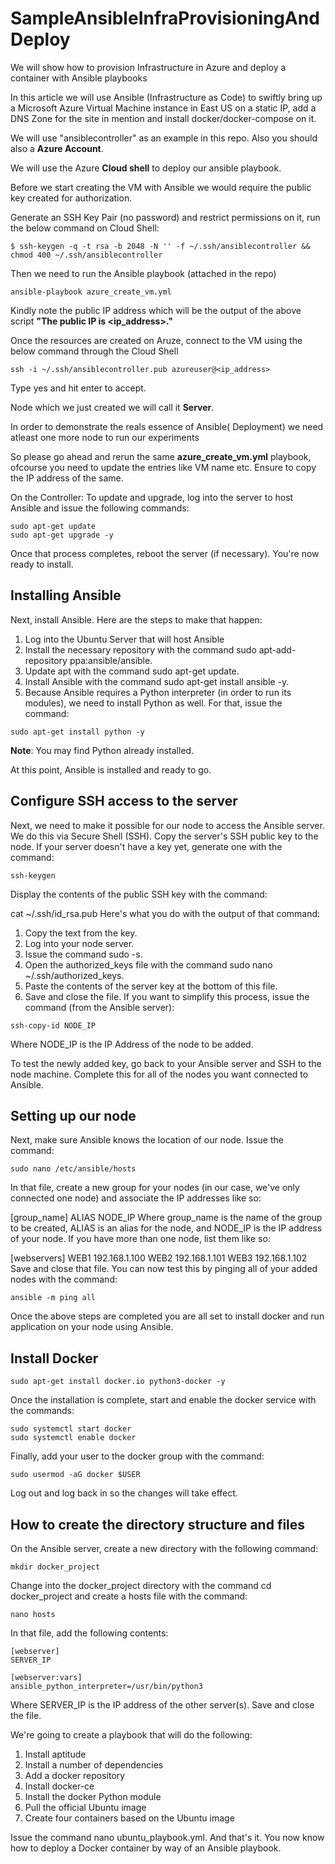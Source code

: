 # SampleAnsibleInfraProvisioningAndDeploy
We will show how to provision Infrastructure in Azure and deploy a container with Ansible playbooks


In this article we will use Ansible (Infrastructure as Code) to swiftly bring up a Microsoft Azure Virtual Machine instance in East US on a static IP, add a DNS Zone for the site in mention and install docker/docker-compose on it.

We will use "ansiblecontroller" as an example in this repo. Also you should also a **Azure Account**.

We will use the Azure **Cloud shell** to deploy our ansible playbook.

Before we start creating the VM with Ansible we would require the public key created for authorization.

Generate an SSH Key Pair (no password) and restrict permissions on it, run the below command on Cloud Shell:
```
$ ssh-keygen -q -t rsa -b 2048 -N '' -f ~/.ssh/ansiblecontroller && chmod 400 ~/.ssh/ansiblecontroller
```
Then we need to run the Ansible playbook (attached in the repo)
```
ansible-playbook azure_create_vm.yml
```
Kindly note the public IP address which will be the output of the above script **"The public IP is <ip_address>."**

Once the resources are created on Aruze, connect to the VM using the below command through the Cloud Shell

```
ssh -i ~/.ssh/ansiblecontroller.pub azureuser@<ip_address>
```
Type yes and hit enter to accept.

Node which we just created we will call it **Server**. 

In order to demonstrate the reals essence of Ansible( Deployment) we need atleast one more node to run our experiments

So please go ahead and rerun the same **azure_create_vm.yml** playbook, ofcourse you need to update the entries like VM name etc. Ensure to copy the IP address of the same.


On the Controller:
To update and upgrade, log into the server to host Ansible and issue the following commands:
```
sudo apt-get update
sudo apt-get upgrade -y
```
Once that process completes, reboot the server (if necessary). You're now ready to install.

## Installing Ansible
Next, install Ansible. Here are the steps to make that happen:

1. Log into the Ubuntu Server that will host Ansible
2. Install the necessary repository with the command sudo apt-add-repository ppa:ansible/ansible.
3. Update apt with the command sudo apt-get update.
4. Install Ansible with the command sudo apt-get install ansible -y.
5. Because Ansible requires a Python interpreter (in order to run its modules), we need to install Python as well. For that, issue the command:

```
sudo apt-get install python -y
```
**Note**: You may find Python already installed.

At this point, Ansible is installed and ready to go.

## Configure SSH access to the server
Next, we need to make it possible for our node to access the Ansible server. We do this via Secure Shell (SSH). Copy the server's SSH public key to the node. If your server doesn't have a key yet, generate one with the command:
```
ssh-keygen
```
Display the contents of the public SSH key with the command:

cat ~/.ssh/id_rsa.pub
Here's what you do with the output of that command:

1. Copy the text from the key.
2. Log into your node server.
3. Issue the command sudo -s.
4. Open the authorized_keys file with the command sudo nano ~/.ssh/authorized_keys.
5. Paste the contents of the server key at the bottom of this file.
6. Save and close the file.
If you want to simplify this process, issue the command (from the Ansible server):
```
ssh-copy-id NODE_IP
```
Where NODE_IP is the IP Address of the node to be added.

To test the newly added key, go back to your Ansible server and SSH to the node machine. Complete this for all of the nodes you want connected to Ansible.


## Setting up our node
Next, make sure Ansible knows the location of our node. Issue the command:
```
sudo nano /etc/ansible/hosts
```
In that file, create a new group for your nodes (in our case, we've only connected one node) and associate the IP addresses like so:

[group_name]
ALIAS NODE_IP
Where group_name is the name of the group to be created, ALIAS is an alias for the node, and NODE_IP is the IP address of your node. If you have more than one node, list them like so:

[webservers]
WEB1 192.168.1.100
WEB2 192.168.1.101
WEB3 192.168.1.102
Save and close that file. You can now test this by pinging all of your added nodes with the command:
```
ansible -m ping all
```

Once the above steps are completed you are all set to install docker and run application on your node using Ansible.

## Install Docker
```
sudo apt-get install docker.io python3-docker -y
```

Once the installation is complete, start and enable the docker service with the commands:
```
sudo systemctl start docker
sudo systemctl enable docker
```
Finally, add your user to the docker group with the command:
```
sudo usermod -aG docker $USER
```
Log out and log back in so the changes will take effect.

## How to create the directory structure and files
On the Ansible server, create a new directory with the following command:
```
mkdir docker_project
```
Change into the docker_project directory with the command cd docker_project and create a hosts file with the command:
```
nano hosts
```
In that file, add the following contents:
```
[webserver]
SERVER_IP

[webserver:vars]
ansible_python_interpreter=/usr/bin/python3
```
Where SERVER_IP is the IP address of the other server(s). Save and close the file.

We're going to create a playbook that will do the following:

1. Install aptitude
2. Install a number of dependencies
3. Add a docker repository
4. Install docker-ce
5. Install the docker Python module
6. Pull the official Ubuntu image
7. Create four containers based on the Ubuntu image 

Issue the command nano ubuntu_playbook.yml.
And that's it. You now know how to deploy a Docker container by way of an Ansible playbook.
